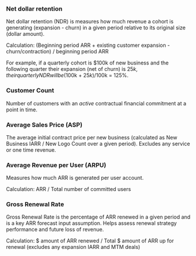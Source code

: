 ### Net dollar retention

Net dollar retention (NDR) is measures how much revenue a cohort is generating (expansion - churn) in a given period relative to its original size (dollar amount).

Calculation: (Beginning period ARR + existing customer expansion - churn/contraction) / beginning period ARR

For example, if a quarterly cohort is $100k of new business and the following quarter their expansion (net of churn) is $25k, their quarterly NDR will be ($100k + $25k)/$100k = 125%.

### Customer Count

Number of customers with an _active_ contractual financial commitment at a point in time.

### Average Sales Price (ASP)

The average initial contract price per new business (calculated as New Business IARR / New Logo Count over a given period). Excludes any service or one time revenue.

### Average Revenue per User (ARPU)

Measures how much ARR is generated per user account.

Calculation: ARR / Total number of committed users

### Gross Renewal Rate

Gross Renewal Rate is the percentage of ARR renewed in a given period and is a key ARR forecast input assumption. Helps assess renewal strategy performance and future loss of revenue.

Calculation: $ amount of ARR renewed / Total $ amount of ARR up for renewal (excludes any expansion IARR and MTM deals)
